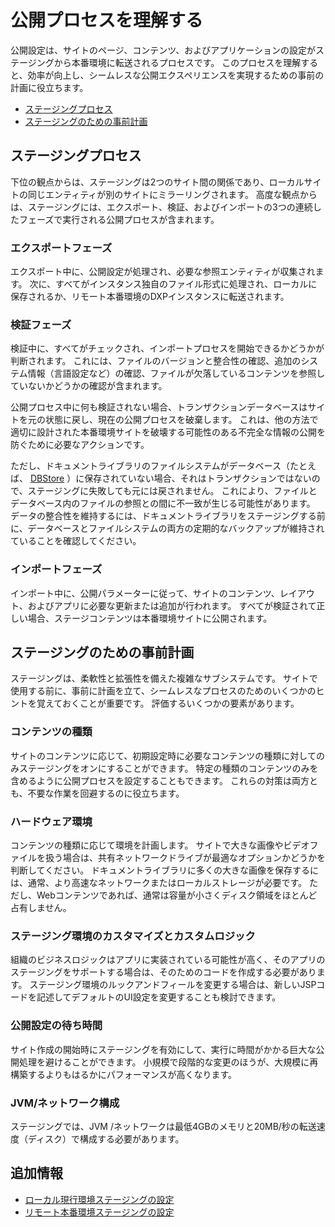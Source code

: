 # 公開プロセスを理解する

公開設定は、サイトのページ、コンテンツ、およびアプリケーションの設定がステージングから本番環境に転送されるプロセスです。 このプロセスを理解すると、効率が向上し、シームレスな公開エクスペリエンスを実現するための事前の計画に役立ちます。

  - [ステージングプロセス](#the-staging-process)
  - [ステージングのための事前計画](#planning-ahead-for-staging)

## ステージングプロセス

下位の観点からは、ステージングは2つのサイト間の関係であり、ローカルサイトの同じエンティティが別のサイトにミラーリングされます。 高度な観点からは、ステージングには、エクスポート、検証、およびインポートの3つの連続したフェーズで実行される公開プロセスが含まれます。

### エクスポートフェーズ

エクスポート中に、公開設定が処理され、必要な参照エンティティが収集されます。 次に、すべてがインスタンス独自のファイル形式に処理され、ローカルに保存されるか、リモート本番環境のDXPインスタンスに転送されます。

### 検証フェーズ

検証中に、すべてがチェックされ、インポートプロセスを開始できるかどうかが判断されます。 これには、ファイルのバージョンと整合性の確認、追加のシステム情報（言語設定など）の確認、ファイルが欠落しているコンテンツを参照していないかどうかの確認が含まれます。

公開プロセス中に何も検証されない場合、トランザクションデータベースはサイトを元の状態に戻し、現在の公開プロセスを破棄します。 これは、他の方法で適切に設計された本番環境サイトを破壊する可能性のある不完全な情報の公開を防ぐために必要なアクションです。

ただし、ドキュメントライブラリのファイルシステムがデータベース（たとえば、 [DBStore](../../../system-administration/file-storage/other-file-store-types/dbstore.md) ）に保存されていない場合、それはトランザクションではないので、ステージングに失敗しても元には戻されません。 これにより、ファイルとデータベース内のファイルの参照との間に不一致が生じる可能性があります。 データの整合性を維持するには、ドキュメントライブラリをステージングする前に、データベースとファイルシステムの両方の定期的なバックアップが維持されていることを確認してください。

### インポートフェーズ

インポート中に、公開パラメーターに従って、サイトのコンテンツ、レイアウト、およびアプリに必要な更新または追加が行われます。 すべてが検証されて正しい場合、ステージコンテンツは本番環境サイトに公開されます。

## ステージングのための事前計画

ステージングは、柔軟性と拡張性を備えた複雑なサブシステムです。 サイトで使用する前に、事前に計画を立て、シームレスなプロセスのためのいくつかのヒントを覚えておくことが重要です。 評価するいくつかの要素があります。

### コンテンツの種類

サイトのコンテンツに応じて、初期設定時に必要なコンテンツの種類に対してのみステージングをオンにすることができます。 特定の種類のコンテンツのみを含めるように公開プロセスを設定することもできます。 これらの対策は両方とも、不要な作業を回避するのに役立ちます。

### ハードウェア環境

コンテンツの種類に応じて環境を計画します。 サイトで大きな画像やビデオファイルを扱う場合は、共有ネットワークドライブが最適なオプションかどうかを判断してください。 ドキュメントライブラリに多くの大きな画像を保存するには、通常、より高速なネットワークまたはローカルストレージが必要です。 ただし、Webコンテンツであれば、通常は容量が小さくディスク領域をほとんど占有しません。

### ステージング環境のカスタマイズとカスタムロジック

組織のビジネスロジックはアプリに実装されている可能性が高く、そのアプリのステージングをサポートする場合は、そのためのコードを作成する必要があります。 ステージング環境のルックアンドフィールを変更する場合は、新しいJSPコードを記述してデフォルトのUI設定を変更することも検討できます。

### 公開設定の待ち時間

サイト作成の開始時にステージングを有効にして、実行に時間がかかる巨大な公開処理を避けることができます。 小規模で段階的な変更のほうが、大規模に再構築するよりもはるかにパフォーマンスが高くなります。

### JVM/ネットワーク構成

ステージングでは、JVM /ネットワークは最低4GBのメモリと20MB/秒の転送速度（ディスク）で構成する必要があります。

## 追加情報

  - [ローカル現行環境ステージングの設定](./configuring-local-live-staging.md)
  - [リモート本番環境ステージングの設定](./configuring-remote-live-staging.md)
